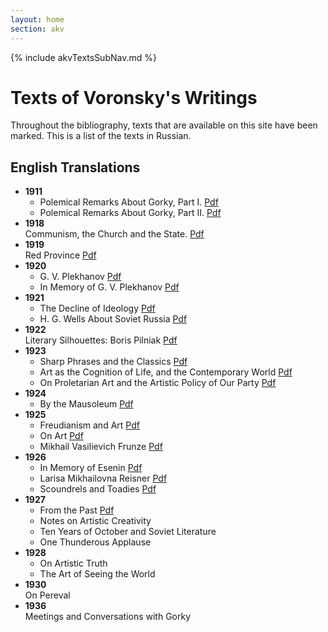 ```yaml
---
layout: home
section: akv
---
```

{% include akvTextsSubNav.md %}

# Texts of Voronsky's Writings

Throughout the bibliography, texts that are available on this site have been marked. This is a list of the texts in Russian.

## English Translations

- **1911**
  - Polemical Remarks About Gorky, Part I. [Pdf](Texts/gorky1.pdf)
  - Polemical Remarks About Gorky, Part II. [Pdf](Texts/gorky2.pdf)
- **1918**  
  Communism, the Church and the State. [Pdf](Texts/church18e.pdf)
- **1919**  
  Red Province [Pdf](Texts/RedProviince21.pdf)
- **1920**
  - G. V. Plekhanov [Pdf](Texts/Plekhanov1_1920.pdf)
  - In Memory of G. V. Plekhanov [Pdf](Texts/AKV_In%20MemoryPlekhanov1.pdf)
- **1921**
  - The Decline of Ideology [Pdf](Texts/AKV_Decline%20of%20Ideology.pdf)
  - H. G. Wells About Soviet Russia [Pdf](Texts/AKV_Wells2.pdf)
- **1922**  
  Literary Silhouettes: Boris Pilniak [Pdf](Texts/AKV_Pilniak.pdf)
- **1923**
  - Sharp Phrases and the Classics [Pdf](Texts/AKV_Sharp%20Phrases.pdf)
  - Art as the Cognition of Life, and the Contemporary World [Pdf](Texts/AKV_ArtCog95-144.pdf)
  - On Proletarian Art and the Artistic Policy of Our Party [Pdf](Texts/AKV_ProlArt147-171.pdf)
- **1924**
  - By the Mausoleum [Pdf](Texts/AKV_By_the_Mausoleum_1924.pdf)
- **1925**
  - Freudianism and Art [Pdf](Texts/AKV_Freud173-201.pdf)
  - On Art [Pdf](Texts/AKV_OnArt203-225.pdf)
  - Mikhail Vasilievich Frunze [Pdf](Texts/AKV_Frunze226-230.pdf)
- **1926**
  - In Memory of Esenin [Pdf](Texts/AKV_Esenin232-245.pdf)
  - Larisa Mikhailovna Reisner [Pdf](Texts/AKV_Reisner246-249.pdf)
  - Scoundrels and Toadies [Pdf](Texts/AKV_Scoundrels251-256.pdf)
- **1927**
  - From the Past [Pdf](Texts/AKV_Jubilee259-265.pdf)
  - Notes on Artistic Creativity
  - Ten Years of October and Soviet Literature
  - One Thunderous Applause
- **1928**
  - On Artistic Truth
  - The Art of Seeing the World
- **1930**  
  On Pereval
- **1936**  
  Meetings and Conversations with Gorky
